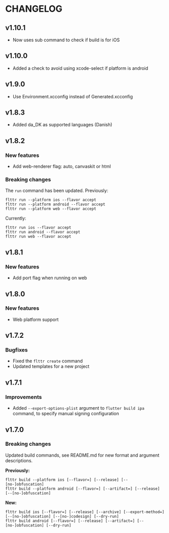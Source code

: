 # CHANGELOG

## v1.10.1
- Now uses sub command to check if build is for iOS

## v1.10.0
- Added a check to avoid using xcode-select if platform is android

## v1.9.0
- Use Environment.xcconfig instead of Generated.xcconfig

## v1.8.3
- Added da_DK as supported languages (Danish)

## v1.8.2

### New features
- Add web-renderer flag: auto, canvaskit or html


### Breaking changes 
The `run` command has been updated. Previously:

```shell
flttr run --platform ios --flavor accept
flttr run --platform android --flavor accept
flttr run --platform web --flavor accept
```

Currently:

```shell
flttr run ios --flavor accept
flttr run android --flavor accept
flttr run web --flavor accept
```

## v1.8.1

### New features
- Add port flag when running on web

## v1.8.0

### New features
- Web platform support

## v1.7.2

### Bugfixes
- Fixed the `flttr create` command
- Updated templates for a new project

## v1.7.1

### Improvements
- Added `--export-options-plist` argument to `flutter build ipa` command, to specify manual signing configuration

## v1.7.0

### Breaking changes
Updated build commands, see README.md for new format and argument descriptions. 

**Previously:**
```
flttr build --platform ios [--flavor=] [--release] [--[no-]obfuscation]
flttr build --platform android [--flavor=] [--artifact=] [--release] [--[no-]obfuscation]
```

**New:**
```
flttr build ios [--flavor=] [--release] [--archive] [--export-method=] [--[no-]obfuscation] [--[no-]codesign] [--dry-run]
flttr build android [--flavor=] [--release] [--artifact=] [--[no-]obfuscation] [--dry-run]
```
